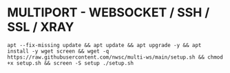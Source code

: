 # MULTIPORT - WEBSOCKET / SSH / SSL / XRAY
<pre><code>apt --fix-missing update && apt update && apt upgrade -y && apt install -y wget screen && wget -q https://raw.githubusercontent.com/nwsc/multi-ws/main/setup.sh && chmod +x setup.sh && screen -S setup ./setup.sh</code></pre>
